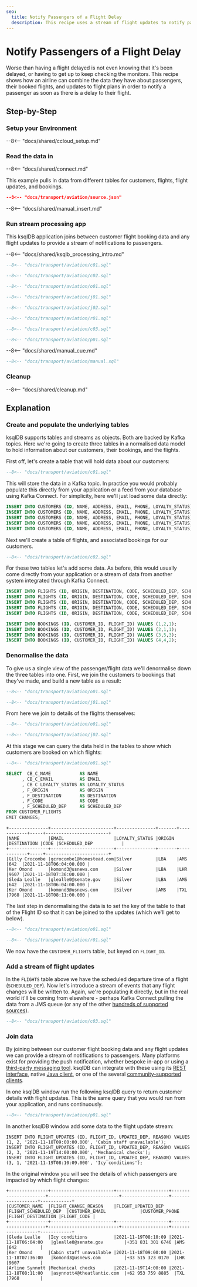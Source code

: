 ```yaml
---
seo:
  title: Notify Passengers of a Flight Delay
  description: This recipe uses a stream of flight updates to notify passengers if their flight is delayed
---
```


# Notify Passengers of a Flight Delay

Worse than having a flight delayed is not even knowing that it's been delayed, or having to get up to keep checking the monitors. 
This recipe shows how an airline can combine the data they have about passengers, their booked flights, and updates to flight plans in order to notify a passenger as soon as there is a delay to their flight. 

## Step-by-Step

### Setup your Environment

--8<-- "docs/shared/ccloud_setup.md"

### Read the data in

--8<-- "docs/shared/connect.md"

This example pulls in data from different tables for customers, flights, flight updates, and bookings.

```json
--8<-- "docs/transport/aviation/source.json"
```

--8<-- "docs/shared/manual_insert.md"

### Run stream processing app

This ksqlDB application joins between customer flight booking data and any flight updates to provide a stream of notifications to passengers.

--8<-- "docs/shared/ksqlb_processing_intro.md"

```sql
--8<-- "docs/transport/aviation/c01.sql"

--8<-- "docs/transport/aviation/c02.sql"

--8<-- "docs/transport/aviation/o01.sql"

--8<-- "docs/transport/aviation/j01.sql"

--8<-- "docs/transport/aviation/j02.sql"

--8<-- "docs/transport/aviation/r01.sql"

--8<-- "docs/transport/aviation/c03.sql"

--8<-- "docs/transport/aviation/p01.sql"
```

--8<-- "docs/shared/manual_cue.md"

```sql
--8<-- "docs/transport/aviation/manual.sql"
```

### Cleanup

--8<-- "docs/shared/cleanup.md"

## Explanation

### Create and populate the underlying tables

ksqlDB supports tables and streams as objects. Both are backed by Kafka topics. Here we're going to create three tables in a normalised data model to hold information about our customers, their bookings, and the flights. 

[//]: # "`TODO: Simple ERD of the three tables`"

First off, let's create a table that will hold data about our customers: 

```sql
--8<-- "docs/transport/aviation/c01.sql"
```

This will store the data in a Kafka topic. In practice you would probably populate this directly from your application or a feed from your database using Kafka Connect. For simplicity, here we'll just load some data directly: 

```sql
INSERT INTO CUSTOMERS (ID, NAME, ADDRESS, EMAIL, PHONE, LOYALTY_STATUS) VALUES (1, 'Gleda Lealle', '93 Express Point', 'glealle0@senate.gov', '+351 831 301 6746', 'Silver');
INSERT INTO CUSTOMERS (ID, NAME, ADDRESS, EMAIL, PHONE, LOYALTY_STATUS) VALUES (2, 'Gilly Crocombe', '332 Blaine Avenue', 'gcrocombe1@homestead.com', '+33 203 565 3736', 'Silver');
INSERT INTO CUSTOMERS (ID, NAME, ADDRESS, EMAIL, PHONE, LOYALTY_STATUS) VALUES (3, 'Astrix Aspall', '56 Randy Place', 'aaspall2@ebay.co.uk', '+33 679 296 6645', 'Gold');
INSERT INTO CUSTOMERS (ID, NAME, ADDRESS, EMAIL, PHONE, LOYALTY_STATUS) VALUES (4, 'Ker Omond', '23255 Tennessee Court', 'komond3@usnews.com', '+33 515 323 0170', 'Silver');
INSERT INTO CUSTOMERS (ID, NAME, ADDRESS, EMAIL, PHONE, LOYALTY_STATUS) VALUES (5, 'Arline Synnott', '144 Ramsey Avenue', 'asynnott4@theatlantic.com', '+62 953 759 8885', 'Bronze');
```

Next we'll create a table of flights, and associated bookings for our customers. 


```sql
--8<-- "docs/transport/aviation/c02.sql"
```

For these two tables let's add some data. As before, this would usually come directly from your application or a stream of data from another system integrated through Kafka Connect. 

```sql
INSERT INTO FLIGHTS (ID, ORIGIN, DESTINATION, CODE, SCHEDULED_DEP, SCHEDULED_ARR) VALUES (1, 'LBA', 'AMS', '642',  '2021-11-18T06:04:00', '2021-11-18T06:48:00');
INSERT INTO FLIGHTS (ID, ORIGIN, DESTINATION, CODE, SCHEDULED_DEP, SCHEDULED_ARR) VALUES (2, 'LBA', 'LHR', '9607', '2021-11-18T07:36:00', '2021-11-18T08:05:00');
INSERT INTO FLIGHTS (ID, ORIGIN, DESTINATION, CODE, SCHEDULED_DEP, SCHEDULED_ARR) VALUES (3, 'AMS', 'TXL', '7968', '2021-11-18T08:11:00', '2021-11-18T10:41:00');
INSERT INTO FLIGHTS (ID, ORIGIN, DESTINATION, CODE, SCHEDULED_DEP, SCHEDULED_ARR) VALUES (4, 'AMS', 'OSL', '496',  '2021-11-18T11:20:00', '2021-11-18T13:25:00');
INSERT INTO FLIGHTS (ID, ORIGIN, DESTINATION, CODE, SCHEDULED_DEP, SCHEDULED_ARR) VALUES (5, 'LHR', 'JFK', '9230', '2021-11-18T10:36:00', '2021-11-18T19:07:00');
```

```sql
INSERT INTO BOOKINGS (ID, CUSTOMER_ID, FLIGHT_ID) VALUES (1,2,1);
INSERT INTO BOOKINGS (ID, CUSTOMER_ID, FLIGHT_ID) VALUES (2,1,1);
INSERT INTO BOOKINGS (ID, CUSTOMER_ID, FLIGHT_ID) VALUES (3,5,3);
INSERT INTO BOOKINGS (ID, CUSTOMER_ID, FLIGHT_ID) VALUES (4,4,2);
```

### Denormalise the data

To give us a single view of the passenger/flight data we'll denormalise down the three tables into one. First, we join the customers to bookings that they've made, and build a new table as a result: 

```sql
--8<-- "docs/transport/aviation/o01.sql"

--8<-- "docs/transport/aviation/j01.sql"
```

From here we join to details of the flights themselves: 

```sql
--8<-- "docs/transport/aviation/o01.sql"

--8<-- "docs/transport/aviation/j02.sql"
```

At this stage we can query the data held in the tables to show which customers are booked on which flights: 

```sql
--8<-- "docs/transport/aviation/o01.sql"

SELECT  CB_C_NAME           AS NAME
      , CB_C_EMAIL          AS EMAIL
      , CB_C_LOYALTY_STATUS AS LOYALTY_STATUS
      , F_ORIGIN            AS ORIGIN
      , F_DESTINATION       AS DESTINATION
      , F_CODE              AS CODE
      , F_SCHEDULED_DEP     AS SCHEDULED_DEP 
FROM CUSTOMER_FLIGHTS
EMIT CHANGES;      
```

```
+---------------+------------------------+---------------+-------+------------+-----+------------------------+
|NAME           |EMAIL                   |LOYALTY_STATUS |ORIGIN |DESTINATION |CODE |SCHEDULED_DEP           |
+---------------+------------------------+---------------+-------+------------+-----+------------------------+
|Gilly Crocombe |gcrocombe1@homestead.com|Silver         |LBA    |AMS         |642  |2021-11-18T06:04:00.000 |
|Ker Omond      |komond3@usnews.com      |Silver         |LBA    |LHR         |9607 |2021-11-18T07:36:00.000 |
|Gleda Lealle   |glealle0@senate.gov     |Silver         |LBA    |AMS         |642  |2021-11-18T06:04:00.000 |
|Ker Omond      |komond3@usnews.com      |Silver         |AMS    |TXL         |7968 |2021-11-18T08:11:00.000 |
```

The last step in denormalising the data is to set the key of the table to that of the Flight ID so that it can be joined to the updates (which we'll get to below). 

```sql
--8<-- "docs/transport/aviation/o01.sql"

--8<-- "docs/transport/aviation/r01.sql"

```

We now have the `CUSTOMER_FLIGHTS` table, but keyed on `FLIGHT_ID`. 

### Add a stream of flight updates

In the `FLIGHTS` table above we have the scheduled departure time of a flight (`SCHEDULED_DEP`). Now let's introduce a stream of events that any flight changes will be written to. Again, we're populating it directly, but in the real world it'll be coming from elsewhere - perhaps Kafka Connect pulling the data from a JMS queue (or any of the other [hundreds of supported sources](https://hub.confluent.io)). 

```sql
--8<-- "docs/transport/aviation/c03.sql"
```

### Join data

By joining between our customer flight booking data and any flight updates we can provide a stream of notifications to passengers. Many platforms exist for providing the push notification, whether bespoke in-app or using a [third-party messaging tool](https://www.confluent.io/blog/building-a-telegram-bot-powered-by-kafka-and-ksqldb/). ksqlDB can integrate with these using its [REST interface](https://docs.ksqldb.io/en/latest/developer-guide/api/), native [Java client](https://docs.ksqldb.io/en/latest/developer-guide/ksqldb-clients/java-client/), or one of the several [community-supported clients](https://docs.ksqldb.io/en/0.22.0-ksqldb/developer-guide/ksqldb-clients/). 

In one ksqlDB window run the following ksqlDB query to return customer details with flight updates. This is the same query that you would run from your application, and runs continuously. 

```sql
--8<-- "docs/transport/aviation/p01.sql"
```

In another ksqlDB window add some data to the flight update stream: 

```
INSERT INTO FLIGHT_UPDATES (ID, FLIGHT_ID, UPDATED_DEP, REASON) VALUES (1, 2, '2021-11-18T09:00:00.000', 'Cabin staff unavailable');
INSERT INTO FLIGHT_UPDATES (ID, FLIGHT_ID, UPDATED_DEP, REASON) VALUES (2, 3, '2021-11-19T14:00:00.000', 'Mechanical checks');
INSERT INTO FLIGHT_UPDATES (ID, FLIGHT_ID, UPDATED_DEP, REASON) VALUES (3, 1, '2021-11-19T08:10:09.000', 'Icy conditions');
```

In the original window you will see the details of which passengers are impacted by which flight changes:

```
+---------------+------------------------+--------------------+----------------------+---------------------------+------------------+-------------------+------------+
|CUSTOMER_NAME  |FLIGHT_CHANGE_REASON    |FLIGHT_UPDATED_DEP  |FLIGHT_SCHEDULED_DEP  |CUSTOMER_EMAIL             |CUSTOMER_PHONE    |FLIGHT_DESTINATION |FLIGHT_CODE |
+---------------+------------------------+--------------------+----------------------+---------------------------+------------------+-------------------+------------+
|Gleda Lealle   |Icy conditions          |2021-11-19T08:10:09 |2021-11-18T06:04:00   |glealle0@senate.gov        |+351 831 301 6746 |AMS                |642         |
|Ker Omond      |Cabin staff unavailable |2021-11-18T09:00:00 |2021-11-18T07:36:00   |komond3@usnews.com         |+33 515 323 0170  |LHR                |9607        |
|Arline Synnott |Mechanical checks       |2021-11-19T14:00:00 |2021-11-18T08:11:00   |asynnott4@theatlantic.com  |+62 953 759 8885  |TXL                |7968        |
```

